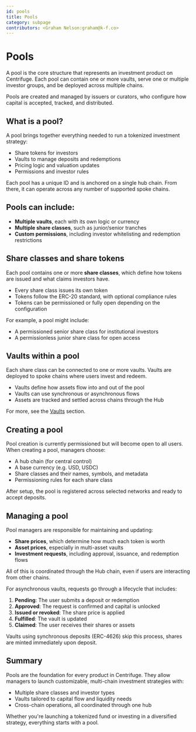 ```yaml
---
id: pools
title: Pools
category: subpage
contributors: <Graham Nelson:graham@k-f.co>
---
```


# Pools

A pool is the core structure that represents an investment product on Centrifuge. Each pool can contain one or more vaults, serve one or multiple investor groups, and be deployed across multiple chains.

Pools are created and managed by issuers or curators, who configure how capital is accepted, tracked, and distributed.

## What is a pool?

A pool brings together everything needed to run a tokenized investment strategy:

- Share tokens for investors
- Vaults to manage deposits and redemptions
- Pricing logic and valuation updates
- Permissions and investor rules

Each pool has a unique ID and is anchored on a single hub chain. From there, it can operate across any number of supported spoke chains.

## Pools can include:

- **Multiple vaults**, each with its own logic or currency
- **Multiple share classes**, such as junior/senior tranches
- **Custom permissions**, including investor whitelisting and redemption restrictions

## Share classes and share tokens

Each pool contains one or more **share classes**, which define how tokens are issued and what claims investors have.

- Every share class issues its own token
- Tokens follow the ERC-20 standard, with optional compliance rules
- Tokens can be permissioned or fully open depending on the configuration

For example, a pool might include:

- A permissioned senior share class for institutional investors
- A permissionless junior share class for open access

## Vaults within a pool

Each share class can be connected to one or more vaults. Vaults are deployed to spoke chains where users invest and redeem.

- Vaults define how assets flow into and out of the pool
- Vaults can use synchronous or asynchronous flows
- Assets are tracked and settled across chains through the Hub

For more, see the [Vaults](/user/vaults) section.

## Creating a pool

Pool creation is currently permissioned but will become open to all users. When creating a pool, managers choose:

- A hub chain (for central control)
- A base currency (e.g. USD, USDC)
- Share classes and their names, symbols, and metadata
- Permissioning rules for each share class

After setup, the pool is registered across selected networks and ready to accept deposits.

## Managing a pool

Pool managers are responsible for maintaining and updating:

- **Share prices**, which determine how much each token is worth
- **Asset prices**, especially in multi-asset vaults
- **Investment requests**, including approval, issuance, and redemption flows

All of this is coordinated through the Hub chain, even if users are interacting from other chains.

For asynchronous vaults, requests go through a lifecycle that includes:

1. **Pending**: The user submits a deposit or redemption
2. **Approved**: The request is confirmed and capital is unlocked
3. **Issued or revoked**: The share price is applied
4. **Fulfilled**: The vault is updated
5. **Claimed**: The user receives their shares or assets

Vaults using synchronous deposits (ERC-4626) skip this process, shares are minted immediately upon deposit.

## Summary

Pools are the foundation for every product in Centrifuge. They allow managers to launch customizable, multi-chain investment strategies with:

- Multiple share classes and investor types
- Vaults tailored to capital flow and liquidity needs
- Cross-chain operations, all coordinated through one hub

Whether you're launching a tokenized fund or investing in a diversified strategy, everything starts with a pool.